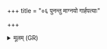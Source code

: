 +++
title = "०६ पुनन्तु माग्नयो गार्हपत्याः"

+++
<details><summary>मूलम् (GR)</summary>

पुनन्तु माग्नयो गार्हपत्याः  
पुनन्तु मा धृष्ण्या देवहूताः ।  
पुनन्तु मा शक्वरीः सोमपृष्ठाः  
पवमानासो अज्रिणः ॥
</details>